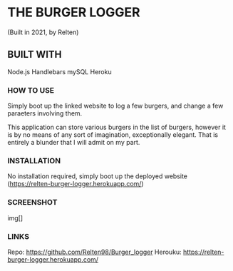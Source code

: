 # THE BURGER LOGGER
(Built in 2021, by Relten)

## BUILT WITH
Node.js
Handlebars
mySQL
Heroku

### HOW TO USE
Simply boot up the linked website to log a few burgers, and change a few paraeters involving them.

This application can store various burgers in the list of burgers, however it is by no means of any sort of imagination, exceptionally elegant. That is entirely a blunder that I will admit on my part.

### INSTALLATION
No installation required, simply boot up the deployed website (https://relten-burger-logger.herokuapp.com/)

### SCREENSHOT
img[]
### LINKS
Repo: https://github.com/Relten98/Burger_logger
Herouku: https://relten-burger-logger.herokuapp.com/
